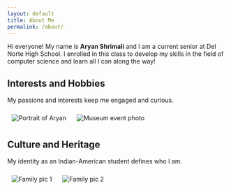 ```yaml
---
layout: default 
title: About Me
permalink: /about/
---
```


Hi everyone! My name is **Aryan Shrimali** and I am a current senior at Del Norte High School. I enrolled in this class to develop my skills in the field of computer science and learn all I can along the way!

## Interests and Hobbies
My passions and interests keep me engaged and curious.

<div class="image-gallery">
  <img src="{{ site.baseurl }}/images/about/20250119_154433.jpg" alt="Portrait of Aryan" style="max-width:300px; margin:10px;">
  <img src="{{ site.baseurl }}/images/about/night-museum-aryan.jpg" alt="Museum event photo" style="max-width:300px; margin:10px;">
</div>


## Culture and Heritage
My identity as an Indian-American student defines who I am.

<div class="image-gallery">
  <img src="{{ site.baseurl }}/images/about/IMG-20250717-WA0061.jpg" alt="Family pic 1" style="max-width:300px; margin:10px;">
  <img src="{{ site.baseurl }}/images/about/IMG-20250302-WA0060.jpg" alt="Family pic 2" style="max-width:300px; margin:10px;">
</div>
